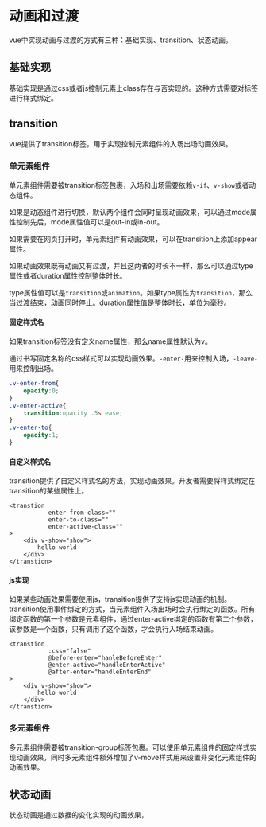 # 动画和过渡

vue中实现动画与过渡的方式有三种：基础实现、transition、状态动画。

## 基础实现

基础实现是通过css或者js控制元素上class存在与否实现的。这种方式需要对标签进行样式绑定。

## transition

vue提供了transition标签，用于实现控制元素组件的入场出场动画效果。

### 单元素组件

单元素组件需要被transition标签包裹，入场和出场需要依赖`v-if`、`v-show`或者动态组件。

如果是动态组件进行切换，默认两个组件会同时呈现动画效果，可以通过mode属性控制先后，mode属性值可以是out-in或in-out。

如果需要在网页打开时，单元素组件有动画效果，可以在transition上添加appear属性。

如果动画效果既有动画又有过渡，并且这两者的时长不一样，那么可以通过type属性或者duration属性控制整体时长。

type属性值可以是`transition`或`animation`。如果type属性为`transition`，那么当过渡结束，动画同时停止。duration属性值是整体时长，单位为毫秒。

#### 固定样式名

如果transition标签没有定义name属性，那么name属性默认为v。

通过书写固定名称的css样式可以实现动画效果。`-enter-`用来控制入场，`-leave-`用来控制出场。

```css
.v-enter-from{
    opacity:0;
}
.v-enter-active{
    transition:opacity .5s ease;
}
.v-enter-to{
    opacity:1;
}
```

#### 自定义样式名

transition提供了自定义样式名的方法，实现动画效果。开发者需要将样式绑定在transition的某些属性上。

```vue
<transtion
           enter-from-class=""
           enter-to-class=""
           enter-active-class=""
>
    <div v-show="show">
        hello world
    </div>
</transtion>
```

#### js实现

如果某些动画效果需要使用js，transition提供了支持js实现动画的机制。transition使用事件绑定的方式，当元素组件入场出场时会执行绑定的函数。所有绑定函数的第一个参数是元素组件，通过enter-active绑定的函数有第二个参数，该参数是一个函数，只有调用了这个函数，才会执行入场结束动画。

```vue
<transtion
           :css="false"
           @before-enter="hanleBeforeEnter"
           @enter-active="handleEnterActive"
           @after-enter="handleEnterEnd"
>
    <div v-show="show">
        hello world
    </div>
</transtion>
```

### 多元素组件

多元素组件需要被transition-group标签包裹。可以使用单元素组件的固定样式实现动画效果，同时多元素组件额外增加了v-move样式用来设置非变化元素组件的动画效果。

## 状态动画

状态动画是通过数据的变化实现的动画效果，